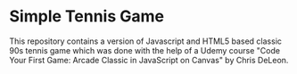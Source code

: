 # Simple Tennis Game

This repository contains a version of Javascript and HTML5 based classic 90s tennis game which was done with the help of a Udemy course
"Code Your First Game: Arcade Classic in JavaScript on Canvas" by Chris DeLeon.
